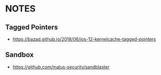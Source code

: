 # NOTES

## Tagged Pointers

- https://bazad.github.io/2018/06/ios-12-kernelcache-tagged-pointers

## Sandbox

- https://github.com/malus-security/sandblaster
